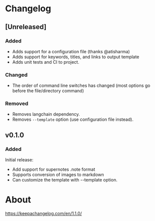 # Changelog

## [Unreleased]

### Added

- Adds support for a configuration file (thanks @atisharma)
- Adds support for keywords, titles, and links to output template
- Adds unit tests and CI to project.

### Changed

- The order of command line switches has changed (most options go before the file/directory command)

### Removed

- Removes langchain dependency.
- Removes `--template` option (use configuration file instead).

## v0.1.0

### Added

Initial release:
- Add support for supernotes .note format
- Supports conversion of images to markdown
- Can customize the template with --template option.

# About

https://keepachangelog.com/en/1.1.0/
